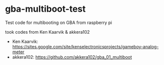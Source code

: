 # gba-multiboot-test

Test code for multibooting on GBA from raspberry pi

took codes from Ken Kaarvik & akkera102

* Ken Kaarvik: https://sites.google.com/site/kenselectronicsprojects/gameboy-analog-meter
* akkera102: https://github.com/akkera102/gba_01_multiboot
